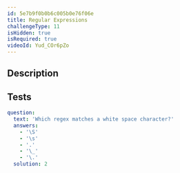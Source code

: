 ```yaml
---
id: 5e7b9f0b0b6c005b0e76f06e
title: Regular Expressions
challengeType: 11
isHidden: true
isRequired: true
videoId: Yud_COr6pZo
---
```


## Description
<section id='description'>

</section>

## Tests
<section id='tests'>

```yml
question:
  text: 'Which regex matches a white space character?'
  answers:
    - '\S'
    - '\s'
    - '.'
    - '\_'
    - '\.'
  solution: 2
```

</section>
